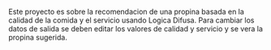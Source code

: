 
Este proyecto es sobre la recomendacion de una propina basada en la calidad de la comida y el servicio usando Logica Difusa.
Para cambiar los datos de salida se deben editar los valores de calidad y servicio y se vera la propina sugerida.
